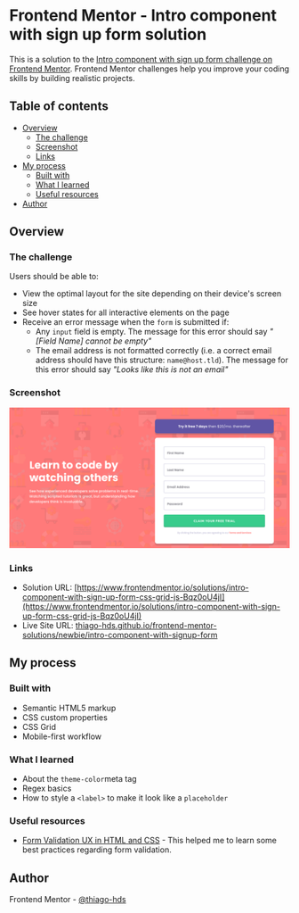 # Frontend Mentor - Intro component with sign up form solution

This is a solution to the [Intro component with sign up form challenge on Frontend Mentor](https://www.frontendmentor.io/challenges/intro-component-with-signup-form-5cf91bd49edda32581d28fd1). Frontend Mentor challenges help you improve your coding skills by building realistic projects.

## Table of contents

-   [Overview](#overview)
    -   [The challenge](#the-challenge)
    -   [Screenshot](#screenshot)
    -   [Links](#links)
-   [My process](#my-process)
    -   [Built with](#built-with)
    -   [What I learned](#what-i-learned)
    -   [Useful resources](#useful-resources)
-   [Author](#author)

## Overview

### The challenge

Users should be able to:

-   View the optimal layout for the site depending on their device's screen size
-   See hover states for all interactive elements on the page
-   Receive an error message when the `form` is submitted if:
    -   Any `input` field is empty. The message for this error should say _"[Field Name] cannot be empty"_
    -   The email address is not formatted correctly (i.e. a correct email address should have this structure: `name@host.tld`). The message for this error should say _"Looks like this is not an email"_

### Screenshot

![](./screenshots/screenshot-desktop.png)

### Links

-   Solution URL: [https://www.frontendmentor.io/solutions/intro-component-with-sign-up-form-css-grid-js-Bqz0oU4jI](https://www.frontendmentor.io/solutions/intro-component-with-sign-up-form-css-grid-js-Bqz0oU4jI)
-   Live Site URL: [thiago-hds.github.io/frontend-mentor-solutions/newbie/intro-component-with-signup-form](thiago-hds.github.io/frontend-mentor-solutions/newbie/intro-component-with-signup-form)

## My process

### Built with

-   Semantic HTML5 markup
-   CSS custom properties
-   CSS Grid
-   Mobile-first workflow

### What I learned

-   About the `theme-color`meta tag
-   Regex basics
-   How to style a `<label>` to make it look like a `placeholder`

### Useful resources

-   [Form Validation UX in HTML and CSS](https://css-tricks.com/form-validation-ux-html-css/) - This helped me to learn some best practices regarding form validation.

## Author

Frontend Mentor - [@thiago-hds](https://www.frontendmentor.io/profile/thiago-hds)
